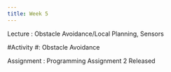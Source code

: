 ```yaml
---
title: Week 5
---
```


Lecture
: Obstacle Avoidance/Local Planning, Sensors

#Activity
#: Obstacle Avoidance

Assignment
: Programming Assignment 2 Released